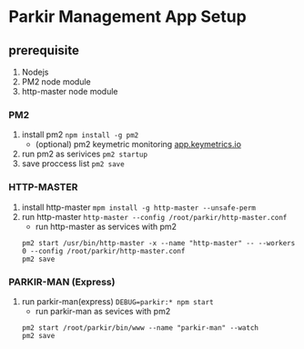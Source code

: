 # Parkir Management App Setup

## prerequisite
1. Nodejs
2. PM2 node module
3. http-master node module

### PM2
1. install pm2 `npm install -g pm2`
   * (optional) pm2 keymetric monitoring [app.keymetrics.io](https://app.keymetrics.io/)
2. run pm2 as serivices `pm2 startup`
3. save proccess list `pm2 save`

### HTTP-MASTER
1. install http-master `mpm install -g http-master --unsafe-perm`
2. run http-master `http-master --config /root/parkir/http-master.conf`
   * run http-master as services with pm2
	```Shell
	pm2 start /usr/bin/http-master -x --name "http-master" -- --workers 0 --config /root/parkir/http-master.conf
	pm2 save
	```
	
### PARKIR-MAN (Express)
1. run parkir-man(express) `DEBUG=parkir:* npm start`
   * run parkir-man as sevices  with pm2
   ```Shell
   pm2 start /root/parkir/bin/www --name "parkir-man" --watch
   pm2 save
   ```
	
